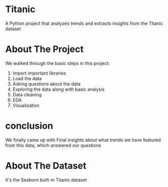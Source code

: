 # Titanic
A Python project that analyzes trends and extracts insights from the Titanic dataset
# About The Project
We walked through the basic steps in this project:
1. Import important libraries
2. Load the data
3. Asking questions about the data
4. Exploring the data along with basic analysis
5. Data cleaning
6. EDA
7. Visualization
# conclusion
We finally came up with Final insights about what trends we have featured from this data, which answered our questions
# About The Dataset
It's the Seaborn built-in Titanic dataset
